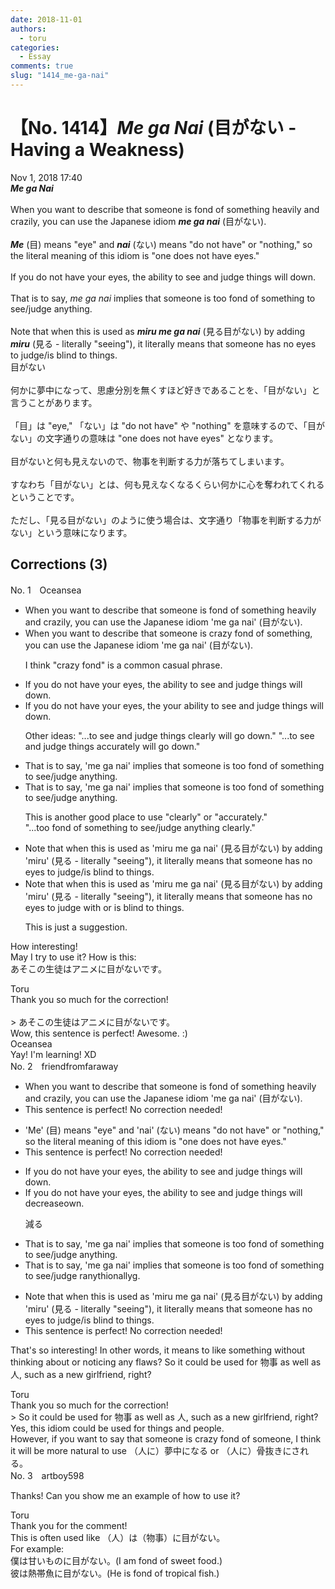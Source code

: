 ```yaml
---
date: 2018-11-01
authors:
  - toru
categories:
  - Essay
comments: true
slug: "1414_me-ga-nai"
---
```


# 【No. 1414】<strong><em>Me ga Nai</em></strong> (目がない - Having a Weakness)
<div class="date">Nov 1, 2018 17:40</div>
<div id="post"><div id="body_show_ori">
<strong><em>Me ga Nai</em></strong><br/><br/>When you want to describe that someone is fond of something heavily and crazily, you can use the Japanese idiom <strong><em>me ga nai</em></strong> (目がない).<br/><br/><strong><em>Me</em></strong> (目) means "eye" and <strong><em>nai</em></strong> (ない) means "do not have" or "nothing," so the literal meaning of this idiom is "one does not have eyes."<br/><br/>If you do not have your eyes, the ability to see and judge things will down.<br/><br/>That is to say, <em>me ga nai</em> implies that someone is too fond of something to see/judge anything.<br/><br/>Note that when this is used as <strong><em>miru me ga nai</em></strong> (見る目がない) by adding <strong><em>miru</em></strong> (見る - literally "seeing"), it literally means that someone has no eyes to judge/is blind to things.
</div></div>

<!-- more -->

<div id="post_ja"><div id="body_show_mo">
目がない<br/><br/>何かに夢中になって、思慮分別を無くすほど好きであることを、「目がない」と言うことがあります。<br/><br/>「目」は "eye," 「ない」は "do not have" や "nothing" を意味するので、「目がない」の文字通りの意味は "one does not have eyes" となります。<br/><br/>目がないと何も見えないので、物事を判断する力が落ちてしまいます。<br/><br/>すなわち「目がない」とは、何も見えなくなるくらい何かに心を奪われてくれるということです。<br/><br/>ただし、「見る目がない」のように使う場合は、文字通り「物事を判断する力がない」という意味になります。
</div></div>

## Corrections (3)
<div id="block"><div class="first_name"> No. 1　<span class="just_name">Oceansea</span></div><div id="block2">
<ul class="correction_field">
<li class="incorrect">When you want to describe that someone is fond of something heavily and crazily, you can use the Japanese idiom 'me ga nai' (目がない).</li>
<li class="corrected correct">
When you want to describe that someone is <span class="f_blue">crazy fond of something</span>, you can use the Japanese idiom 'me ga nai' (目がない).
<p class="correction_comment">I think "crazy fond" is a common casual phrase.</p>
</li>
</ul>
<ul class="correction_field">
<li class="incorrect">If you do not have your eyes, the ability to see and judge things will down.</li>
<li class="corrected correct">
If you do not have <span class="sline"><span class="f_red">your </span></span>eyes, <span class="f_red"><span class="sline">the</span></span><span class="f_blue"> your </span>ability to see and judge things will down.
<p class="correction_comment">Other ideas: "...to see and judge things clearly will go down." "...to see and judge things accurately will go down."</p>
</li>
</ul>
<ul class="correction_field">
<li class="incorrect">That is to say, 'me ga nai' implies that someone is too fond of something to see/judge anything.</li>
<li class="corrected correct">
That is to say, 'me ga nai' implies that someone is too fond of something to see/judge anything.
<p class="correction_comment">This is another good place to use "clearly" or "accurately."<br/>"...too fond of something to see/judge anything clearly."</p>
</li>
</ul>
<ul class="correction_field">
<li class="incorrect">Note that when this is used as 'miru me ga nai' (見る目がない) by adding 'miru' (見る - literally "seeing"), it literally means that someone has no eyes to judge/is blind to things.</li>
<li class="corrected correct">
Note that when this is used as 'miru me ga nai' (見る目がない) by adding 'miru' (見る - literally "seeing"), it literally means that someone has no eyes to judge <span class="f_blue">with or</span> is blind to things.
<p class="correction_comment">This is just a suggestion.</p>
</li>
</ul>
<p class="comment_small">
 How interesting!
 <br/>
 May I try to use it? How is this:
 <br/>
 あそこの生徒はアニメに目がないです。
</p>

</div><div class="name"><span class="just_name">Toru</span><br>
Thank you so much for the correction!<br/><br/>&gt; あそこの生徒はアニメに目がないです。<br/>Wow, this sentence is perfect! Awesome. :)
</div>
<div class="name"><span class="just_name">Oceansea</span><br>
Yay! I'm learning! XD
</div>
</div>
<div id="block"><div class="first_name"> No. 2　<span class="just_name">friendfromfaraway</span></div><div id="block2">
<ul class="correction_field">
<li class="incorrect">When you want to describe that someone is fond of something heavily and crazily, you can use the Japanese idiom 'me ga nai' (目がない).</li>
<li class="corrected perfect">This sentence is perfect! No correction needed!</li>
</ul>
<ul class="correction_field">
<li class="incorrect">'Me' (目) means "eye" and 'nai' (ない) means "do not have" or "nothing," so the literal meaning of this idiom is "one does not have eyes."</li>
<li class="corrected perfect">This sentence is perfect! No correction needed!</li>
</ul>
<ul class="correction_field">
<li class="incorrect">If you do not have your eyes, the ability to see and judge things will down.</li>
<li class="corrected correct">
If you do not have your eyes, the ability to see and judge things will d<span class="f_red">ecrease</span><span class="f_gray"><span class="sline">own</span></span>.
<p class="correction_comment">減る</p>
</li>
</ul>
<ul class="correction_field">
<li class="incorrect">That is to say, 'me ga nai' implies that someone is too fond of something to see/judge anything.</li>
<li class="corrected correct">
That is to say, 'me ga nai' implies that someone is too fond of something to see/judge <span class="f_red">r</span>a<span class="f_gray"><span class="sline">ny</span></span>t<span class="f_gray"><span class="sline">h</span></span>i<span class="f_red">o</span>n<span class="f_red">ally</span><span class="f_gray"><span class="sline">g</span></span>.
</li>
</ul>
<ul class="correction_field">
<li class="incorrect">Note that when this is used as 'miru me ga nai' (見る目がない) by adding 'miru' (見る - literally "seeing"), it literally means that someone has no eyes to judge/is blind to things.</li>
<li class="corrected perfect">This sentence is perfect! No correction needed!</li>
</ul>
<p class="comment_small">
 That's so interesting! In other words, it means to like something without thinking about or noticing any flaws? So it could be used for 物事 as well as 人, such as a new girlfriend, right?
</p>

</div><div class="name"><span class="just_name">Toru</span><br>
Thank you so much for the correction!<br/>&gt; So it could be used for 物事 as well as 人, such as a new girlfriend, right?<br/>Yes, this idiom could be used for things and people.<br/>However, if you want to say that someone is crazy fond of someone, I think it will be more natural to use （人に）夢中になる or （人に）骨抜きにされる。
</div>
</div>
<div id="block"><div class="first_name"> No. 3　<span class="just_name">artboy598</span></div><div id="block2">
<p class="comment_small">
 Thanks!  Can you show me an example of how to use it?
</p>

</div><div class="name"><span class="just_name">Toru</span><br>
Thank you for the comment!<br/>This is often used like （人）は（物事）に目がない。<br/>For example:<br/>僕は甘いものに目がない。(I am fond of sweet food.)<br/>彼は熱帯魚に目がない。(He is fond of tropical fish.)
</div>
</div>
